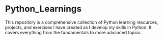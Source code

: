 # Python_Learnings
This repository is a comprehensive collection of Python learning resources, projects, and exercises I have created as I develop my skills in Python. It covers everything from the fundamentals to more advanced topics.

